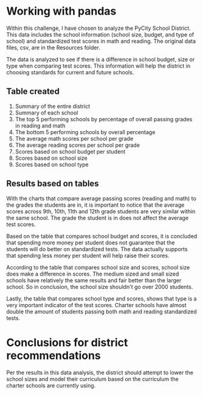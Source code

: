 # Working with pandas
Within this challenge, I have chosen to analyze the PyCity School District. This data includes the school information (school size, budget, and type of school) and standardized test scores in math and reading. The original data files, csv, are in the Resources folder.

The data is analyzed to see if there is a difference in school budget, size or type when comparing test scores. This information will help the district in choosing standards for current and future schools.

## Table created 
1. Summary of the entire district
2. Summary of each school
3. The top 5 performing schools by percentage of overall passing grades in reading and math
4. The bottom 5 performing schools by overall percentage
5. The average math scores per school per grade
6. The average reading scores per school per grade
7. Scores based on school budget per student
8. Scores based on school size
9. Scores based on school type

## Results based on tables
With the charts that compare average passing scores (reading and math) to the grades the students are in, it is important to notice that the average scores across 9th, 10th, 11th and 12th grade students are very similar within the same school. The grade the student is in does not affect the average test scores.

Based on the table that compares school budget and scores, it is concluded that spending more money per student does not guarantee that the students will do better on standardized tests. The data actually supports that spending less money per student will help raise their scores.

According to the table that compares school size and scores, school size does make a difference in scores. The medium sized and small sized schools have relatively the same results and fair better than the larger school. So in conclusion, the school size shouldn't go over 2000 students.

Lastly, the table that compares school type and scores, shows that type is a very important indicator of the test scores. Charter schools have almost double the amount of students passing both math and reading standardized tests.

# Conclusions for district recommendations
Per the results in this data analysis, the district should attempt to lower the school sizes and model their curriculum based on the curriculum the charter schools are currently using.
